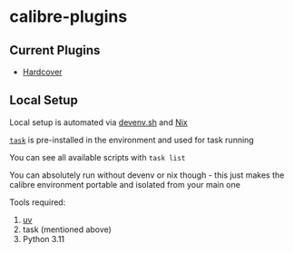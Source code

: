 # calibre-plugins

## Current Plugins

- [Hardcover](./plugins/hardcover/)

## Local Setup

Local setup is automated via [devenv.sh](https://devenv.sh) and [Nix](https://nixos.org)

[`task`](https://taskfile.dev) is pre-installed in the environment and used for
task running

You can see all available scripts with `task list`

You can absolutely run without devenv or nix though - this just makes the
calibre environment portable and isolated from your main one

Tools required:

1. [uv](https://docs.astral.sh/uv/)
2. task (mentioned above)
3. Python 3.11
